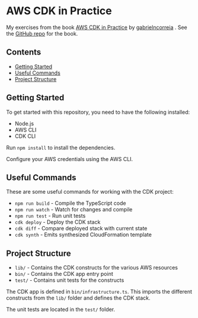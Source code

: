 # AWS CDK in Practice

My exercises from the book [AWS CDK in Practice](https://www.packtpub.com/product/aws-cdk-in-practice/9781801812399) by [gabrielncorreia](https://github.com/gabrielncorreia) . See the [GitHub repo](https://github.com/PacktPublishing/AWS-CDK-in-Practice) for the book.

## Contents

- [Getting Started](#getting-started)
- [Useful Commands](#useful-commands)
- [Project Structure](#project-structure)

## Getting Started

To get started with this repository, you need to have the following installed:

- Node.js
- AWS CLI
- CDK CLI

Run `npm install` to install the dependencies.

Configure your AWS credentials using the AWS CLI.

## Useful Commands

These are some useful commands for working with the CDK project:

- `npm run build` - Compile the TypeScript code
- `npm run watch` - Watch for changes and compile
- `npm run test` - Run unit tests
- `cdk deploy` - Deploy the CDK stack
- `cdk diff` - Compare deployed stack with current state
- `cdk synth` - Emits synthesized CloudFormation template

## Project Structure

- `lib/` - Contains the CDK constructs for the various AWS resources
- `bin/` - Contains the CDK app entry point
- `test/` - Contains unit tests for the constructs

The CDK app is defined in `bin/infrastructure.ts`. This imports the different constructs from the `lib/` folder and defines the CDK stack.

The unit tests are located in the `test/` folder.
